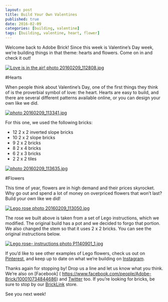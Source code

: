 ```yaml
---
layout: post
title: Build Your Own Valentines
published: true
date: 2016-02-09
categories: [building, valentine]
tags: [building, valentine, heart, flower]
---
```


Welcome back to Adobe Brick!  Since this week is Valentine’s Day week, we’re building things in that theme: hearts and flowers.  Come on in and check it out!

<a href="http://s63.photobucket.com/user/anellas/media/20160209_112808.jpg.html" target="_blank"><img src="http://i63.photobucket.com/albums/h144/anellas/20160209_112808.jpg" border="0" alt="Love is in the air! photo 20160209_112808.jpg"/></a>

#Hearts

When people think about Valentine’s Day, one of the first things they think of is the proverbial symbol of love: the heart.  Hearts are easy to build, and there are several different patterns available online, or you can design your own like we did.

<a href="http://s63.photobucket.com/user/anellas/media/20160209_113341.jpg.html" target="_blank"><img src="http://i63.photobucket.com/albums/h144/anellas/20160209_113341.jpg" border="0" alt=" photo 20160209_113341.jpg"/></a>

For this one, we used the following bricks:

* 12 2 x 2 inverted slope bricks
* 10 2 x 2 slope bricks
* 9 2 x 2 bricks
* 8 2 x 4 bricks
* 6 2 x 3 bricks
* 2 2 x 2 tiles

<a href="http://s63.photobucket.com/user/anellas/media/20160209_113635.jpg.html" target="_blank"><img src="http://i63.photobucket.com/albums/h144/anellas/20160209_113635.jpg" border="0" alt=" photo 20160209_113635.jpg"/></a>

#Flowers

This time of year, flowers are in high demand and their prices skyrocket.  Why go out and spend a lot of money on overpriced flowers that won’t last?  Build your own like we did!

<a href="http://s63.photobucket.com/user/anellas/media/20160209_113050.jpg.html" target="_blank"><img src="http://i63.photobucket.com/albums/h144/anellas/20160209_113050.jpg" border="0" alt="Lego rose photo 20160209_113050.jpg"/></a>

The rose we built above is taken from a set of Lego instructions, which we modified.  The original build has a pot and we decided to forgo that portion.  We also changed the stem so that it uses 2 x 2 bricks.  You can see the original instructions below.

<a href="http://s63.photobucket.com/user/anellas/media/P1140901_1.jpg.html" target="_blank"><img src="http://i63.photobucket.com/albums/h144/anellas/P1140901_1.jpg" border="0" alt="Lego rose- instructions photo P1140901_1.jpg"/></a>

If you’d like to see other examples of Lego flowers, check us out on [Pinterest]( https://www.pinterest.com/adobebrick/), and keep up to date on what we’re building on [Instagram]( https://www.instagram.com/adobe_brick/).


Thanks again for stopping by!  Drop us a line and let us know what you think.   We’re also on [Facebook] ( https://www.facebook.com/people/Adobe-Brick/100010734844686) and [Twitter]( https://twitter.com/AdobeBrick)  too.  If you’re looking for bricks, be sure to stop by our [BrickLink]( http://www.bricklink.com/store.asp?p=AdobeBrick) store.

See you next week!



